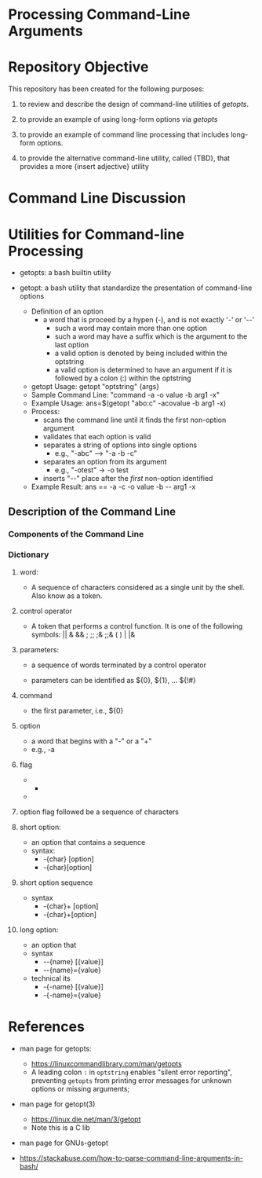 # Processing Command-Line Arguments

# Repository Objective

This repository has been created for the following purposes:

  1. to review and describe the design of command-line utilities of _getopts_.

  2. to provide an example of using long-form options via _getopts_ 

  1. to provide an example of command line processing that includes long-form options.

  3. to provide the alternative command-line utility, called {TBD}, that provides a more {insert adjective} utility


# Command Line Discussion


# Utilities for Command-line Processing

  * getopts: a bash builtin utility


  * getopt: a bash utility that standardize the presentation of command-line options
    * Definition of an option
      - a word that is proceed by a hypen (-), and is not exactly '-' or '--'
        * such a word may contain more than one option
        * such a word may have a suffix which is the argument to the last option
        * a valid option is denoted by being included within the optstring
        * a valid option is determined to have an argument if it is followed by a colon (:) within the optstring
    * getopt Usage:         getopt "optstring" {args}
    * Sample Command Line:  "command -a -o value -b arg1 -x"
    * Example Usage:        ans=$(getopt "abo:c" -acovalue -b arg1 -x)
    * Process:
      - scans the command line until it finds the first non-option argument
      - validates that each option is valid
      - separates a string of options into single options
        * e.g., "-abc" --> "-a -b -c"
      - separates an option from its argument
         * e.g., "-otest" -> -o test
      - inserts "--" place after the _first_ non-option identified
    * Example Result:       ans == -a -c -o value -b -- arg1 -x



## Description of the Command Line

### Components of the Command Line

### Dictionary
  1. word:
     - A sequence of characters considered as a single unit by the shell.  Also know as a token.

  1. control operator
     - A token that performs a control function.  It is one of the following symbols:
              || & && ; ;; ;& ;;& ( ) | |& <newline>

  1. parameters:
     - a sequence of words terminated by a control operator 

     - parameters can be identified as ${0}, ${1}, ... ${!#}

  1. command
     - the first parameter, i.e., ${0}

  1. option
     - a word that begins with a "-" or a "+"
     - e.g.,  -a

  1. flag
     * -
     * 
  1. option
     flag followed be a sequence of characters

  1. short option:
     - an option that contains a sequence 
     - syntax:
       *  -{char} [option]
       *  -{char}[option]

  1. short option sequence
     - syntax
       *  -{char}+ [option]
       * -{char}+[option]

  1. long option:
     - an option that 
     - syntax
       * --{name} [{value}]
       * --{name}={value}
     - technical its
       * -{-name} [{value}]
       * -{-name}={value}

# References

  * man page for getopts:
    - https://linuxcommandlibrary.com/man/getopts
    -  A leading colon `:` in `optstring` enables "silent error reporting", preventing `getopts` from printing error messages for unknown options or missing arguments; 
  * man page for getopt(3)
    - https://linux.die.net/man/3/getopt
    * Note this is a C lib
 
   * man page for GNUs-getopt

   * https://stackabuse.com/how-to-parse-command-line-arguments-in-bash/
